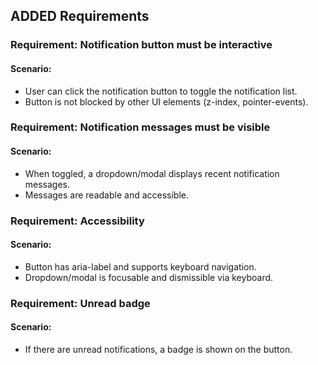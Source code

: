 ## ADDED Requirements

### Requirement: Notification button must be interactive
#### Scenario:
- User can click the notification button to toggle the notification list.
- Button is not blocked by other UI elements (z-index, pointer-events).

### Requirement: Notification messages must be visible
#### Scenario:
- When toggled, a dropdown/modal displays recent notification messages.
- Messages are readable and accessible.

### Requirement: Accessibility
#### Scenario:
- Button has aria-label and supports keyboard navigation.
- Dropdown/modal is focusable and dismissible via keyboard.

### Requirement: Unread badge
#### Scenario:
- If there are unread notifications, a badge is shown on the button.
